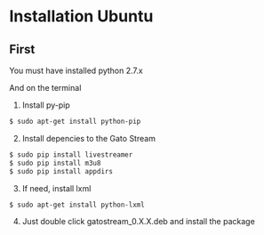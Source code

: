 Installation Ubuntu
===================

First
-----

You must have installed python 2.7.x

And on the terminal

1. Install py-pip

```sh
$ sudo apt-get install python-pip
```

2. Install depencies to the Gato Stream

```sh
$ sudo pip install livestreamer
$ sudo pip install m3u8
$ sudo pip install appdirs
```

3. If need, install lxml

```sh
$ sudo apt-get install python-lxml
```

4. Just double click gatostream_0.X.X.deb and install the package